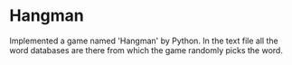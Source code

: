 # Hangman
Implemented a game named 'Hangman' by Python. In the text file all the word databases are there from which the game randomly picks the word.
